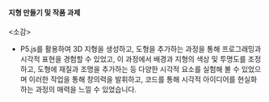 #### 지형 만들기 및 작품 과제

<소감>
- P5.js를 활용하여 3D 지형을 생성하고, 도형을 추가하는 과정을 통해 프로그래밍과 시각적 표현을 경험할 수 있었고, 이 과정에서 배경과 지형의 색상 및 투명도를 조정하고, 도형에 재질과 조명을 추가하는 등 다양한 시각적 요소를 실험해 볼 수 있었으며 이러한 작업을 통해 창의력을 발휘하고, 코드를 통해 시각적 아이디어를 현실화하는 과정의 매력을 느낄 수 있었습니다.

